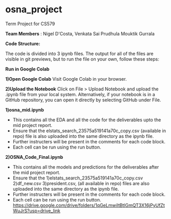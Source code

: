 # osna_project
Term Project for CS579

**Team Members** : Nigel D'Costa, Venkata Sai Prudhula Mouktik Gurrala

**Code Structure:**

The code is divided into 3 ipynb files. The output for all of the files are visible in git previews, but to run the file on your own, follow these steps:

**Run in Google Colab**

**1)Open Google Colab**
Visit Google Colab in your browser.

**2)Upload the Notebook**
Click on File > Upload Notebook and upload the .ipynb file from your local system.
Alternatively, if your notebook is in a GitHub repository, you can open it directly by selecting GitHub under File.

**1)osna_mid.ipynb**
- This contains all the EDA and all the code for the deliverables upto the mid project report. 
- Ensure that the elstats_search_23575a519141a70c_copy.csv (available in repo) file is also uploaded into the same directory as the ipynb file.
- Further instructers will be present in the comments for each code block.
- Each cell can be run using the run button.

**2)OSNA_Code_Final.ipynb**

- This contains all the models and predictions for the deliverables after the mid project report.
- Ensure that the 
 1)elstats_search_23575a519141a70c_copy.csv
 2)df_new.csv
 3)president.csv,  (all available in repo) files are also uploaded into the same directory as the ipynb file.
- Further instructers will be present in the comments for each code block.
- Each cell can be run using the run button.
https://drive.google.com/drive/folders/1qGeLmwiItBtlGmQT3X16jPyUfZtWuJrS?usp=drive_link

